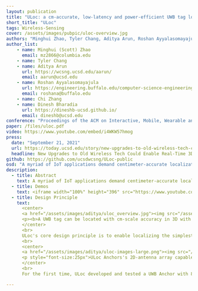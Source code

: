 ```yaml
---
layout: publication
title: "ULoc: a cm-accurate, low-latency and power-efficient UWB tag localization system"
short_title: "ULoc"
tags: Wireless-Sensing
cover: /assets/images/pubpic/uloc-overview.jpg
authors: "Minghui Zhao, Tyler Chang, Aditya Arun, Roshan Ayyalasomayajula, Chi Zhang, Dinesh Bharadia"
author_list:
    - name: Minghui (Scott) Zhao
      email: mz2866@columbia.edu
    - name: Tyler Chang 
    - name: Aditya Arun
      url: https://wcsng.ucsd.edu/aarun/
      email: aarun@ucsd.edu
    - name: Roshan Ayyalasomayajula
      url: https://engineering.buffalo.edu/computer-science-engineering/people/faculty-directory/full-time.host.html/content/shared/engineering/computer-science-engineering/profiles/faculty/ladder/ayyalasomayajula-roshan.detail.html
      email: roshana@buffalo.edu
    - name: Chi Zhang
    - name: Dinesh Bharadia
      url: https://dineshb-ucsd.github.io/
      email: dineshb@ucsd.edu
conference: "Proceedings of the ACM on Interactive, Mobile, Wearable and Ubiquitous Technologies (IMWUT) 2021"
paper: /files/uloc.pdf
video: https://www.youtube.com/embed/i4WKW57hmog
press:
  date: "September 21, 2021"
  url: https://today.ucsd.edu/story/new-upgrades-to-old-wireless-tech-could-enable-real-time-3d-motion-capture
  headline: New Upgrades to Old Wireless Tech Could Enable Real-Time 3D Motion Capture
github: https://github.com/ucsdwcsng/ULoc-public
osd: "A myriad of IoT applications demand centimeter-accurate localization that is robust to blockages from hands, furniture, or other occlusions in the environment. To address these needs, we developed ULoc, a scalable, low-power, and cm-accurate UWB localization and tracking system. ULoc’s builds a multi-antenna UWB anchor and develops a novel 3D tracking algorithm to deliver a stationary localization accuracy of less than 5 cm and a tracking accuracy of 10 cm in mobile conditions."
description:
  - title: Abstract
    text: A myriad of IoT applications demand centimeter-accurate localization that is robust to blockages from hands, furniture, or other occlusions in the environment. To address these needs, we developed ULoc, a scalable, low-power, and cm-accurate UWB localization and tracking system. ULoc’s builds a multi-antenna UWB anchor and develops a novel 3D tracking algorithm to deliver a stationary localization accuracy of less than 5 cm and a tracking accuracy of 10 cm in mobile conditions. Follow the demo links below to see ULoc in action. Furthermore, we have also open sourced our hardware design files and source code.
  - title: Demos
    text: <iframe width="100%" height="396" src="https://www.youtube.com/embed/hI4Szu9Jc0E" title="ULoc - Ultra-wideband tracking system (Dinesh Bharadia lab)" frameborder="0" allow="accelerometer; autoplay; clipboard-write; encrypted-media; gyroscope; picture-in-picture; web-share" allowfullscreen></iframe>
  - title: Design Principle 
    text: 
      <center>
      <a href="/assets/images/aditya/uloc_overview.jpg"><img src="/assets/images/aditya/uloc_overview.jpg" width="60%" > </a> <br>
      <p><b>A UWB tag can be located with cm-scale accuracy in 3D with just a single beacon transmission</b></p>
      </center>
      <br>
      ULoc's core design principle is to enable localizing the simplest tag. We note the surprising realization that receiving a UWB packet can consume over 50% more power than a tranmission. Equipped with this knowledge, ULoc's protocol relies only on a single beacon packet to be transmitted by the tag to localize it in 3D space. We push the complexity of providing the location to the deployed infrastrucutre and the ULoc Anchors. In this manner, the tag can remain power efficient. Furthermore, the single-packet location estimation reduces the latency of the entire system.
      <br>
      <center>
      <a href="/assets/images/aditya/uloc-images-large.png"><img src="/assets/images/aditya/uloc-images-large.png" width="60%" style="float:center" > </a>
      <p style="font-size:25px">ULoc Anchors's 2D-antenna array capable of furnishing 3D-AoA</p>
      </center>
      <br>
      For the first time, ULoc developed and tested a UWB Anchor with 8 antennas placed in an L-shaped to measure both the azimuth and polar angle of arrival (3D-AoA) of a UWB pulse. Using trilateration, these 3D-AoA measurements are combined over at least 2 AP's to provide cm-accuarate tag localization.  

---
```

